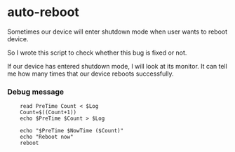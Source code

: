# auto-reboot

Sometimes our device will enter shutdown mode when user wants to reboot device.

So I wrote this script to check whether this bug is fixed or not.

If our device has entered shutdown mode, I will look at its monitor.
It can tell me how many times that our device reboots successfully.


### Debug message
```
    read PreTime Count < $Log
    Count=$((Count+1))
    echo $PreTime $Count > $Log

    echo "$PreTime $NowTime ($Count)"
    echo "Reboot now"
    reboot
```
